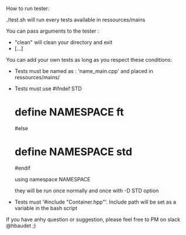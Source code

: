 How to run tester:

./test.sh will run every tests available in ressources/mains

You can pass arguments to the tester :
- "clean" will clean your directory and exit
- [...]

You can add your own tests as long as you respect these conditions:

- Tests must be named as : 'name_main.cpp' and placed in ressources/mains/
- Tests must use
	#ifndef STD
	#	define NAMESPACE ft
	#else
	#	define NAMESPACE std
	#endif

	using namespace NAMESPACE

	they will be run once normally and once with -D STD option

- Tests must '#include "Container.hpp"'. Include path will be set as a variable in the bash script

If you have anhy question or suggestion, please feel free to PM on slack @hbaudet ;)
